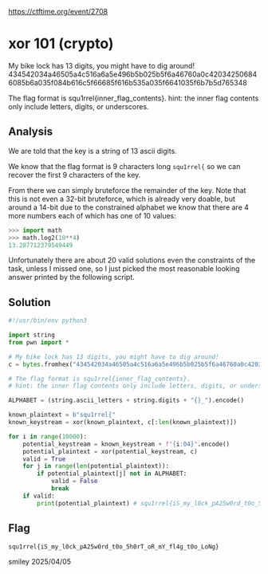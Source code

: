 https://ctftime.org/event/2708

# xor 101 (crypto)

My bike lock has 13 digits, you might have to dig around! 434542034a46505a4c516a6a5e496b5b025b5f6a46760a0c420342506846085b6a035f084b616c5f66685f616b535a035f6641035f6b7b5d765348

The flag format is squ1rrel{inner_flag_contents}. hint: the inner flag contents only include letters, digits, or underscores.

## Analysis

We are told that the key is a string of 13 ascii digits.

We know that the flag format is 9 characters long `squ1rrel{` so we can recover the first 9 characters of the key.

From there we can simply bruteforce the remainder of the key. Note that this is not even a 32-bit bruteforce, which is already very doable, but around a 14-bit due to the constrained alphabet we know that there are 4 more numbers each of which has one of 10 values:

```python
>>> import math
>>> math.log2(10**4)
13.287712379549449
```

Unfortunately there are about 20 valid solutions even the constraints of the task, unless I missed one, so I just picked the most reasonable looking answer printed by the following script.

## Solution

```python
#!/usr/bin/env python3

import string
from pwn import *

# My bike lock has 13 digits, you might have to dig around!
c = bytes.fromhex("434542034a46505a4c516a6a5e496b5b025b5f6a46760a0c420342506846085b6a035f084b616c5f66685f616b535a035f6641035f6b7b5d765348")

# The flag format is squ1rrel{inner_flag_contents}.
# hint: the inner flag contents only include letters, digits, or underscores.

ALPHABET = (string.ascii_letters + string.digits + "{}_").encode()

known_plaintext = b"squ1rrel{"
known_keystream = xor(known_plaintext, c[:len(known_plaintext)])

for i in range(10000):
    potential_keystream = known_keystream + f"{i:04}".encode()
    potential_plaintext = xor(potential_keystream, c)
    valid = True
    for j in range(len(potential_plaintext)):
        if potential_plaintext[j] not in ALPHABET:
            valid = False
            break
    if valid:
        print(potential_plaintext) # squ1rrel{iS_my_l0ck_pA25w0rd_t0o_5h0rT_oR_mY_fl4g_t0o_LoNg}
```

## Flag
`squ1rrel{iS_my_l0ck_pA25w0rd_t0o_5h0rT_oR_mY_fl4g_t0o_LoNg}`

smiley 2025/04/05
